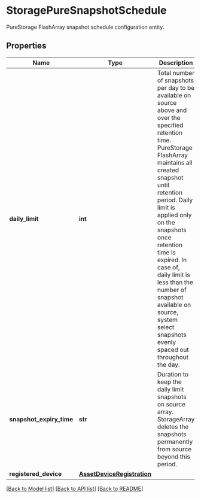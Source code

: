 # StoragePureSnapshotSchedule

PureStorage FlashArray snapshot schedule configuration entity. 
## Properties
Name | Type | Description | Notes
------------ | ------------- | ------------- | -------------
**daily_limit** | **int** | Total number of snapshots per day to be available on source above and over the specified retention time. PureStorage FlashArray maintains all created snapshot until retention period. Daily limit is applied only on the snapshots once retention time is expired. In case of, daily limit is less than the number of snapshot available on source, system select snapshots evenly spaced out throughout the day.   | [optional] [readonly] 
**snapshot_expiry_time** | **str** | Duration to keep the daily limit snapshots on source array. StorageArray deletes the snapshots permanently from source beyond this period.    | [optional] [readonly] 
**registered_device** | [**AssetDeviceRegistration**](.md) |  | [optional] 

[[Back to Model list]](../README.md#documentation-for-models) [[Back to API list]](../README.md#documentation-for-api-endpoints) [[Back to README]](../README.md)


